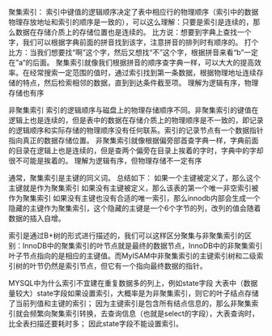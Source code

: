聚集索引：
索引中键值的逻辑顺序决定了表中相应行的物理顺序（索引中的数据物理存放地址和索引的顺序是一致的），可以这么理解：只要是索引是连续的，那么数据在存储介质上的存储位置也是连续的。
比方说：想要到字典上查找一个字，我们可以根据字典前面的拼音找到该字，注意拼音的排列时有顺序的。
打个比方：当我们想要找“啊”这个字，然后又想找“不”这个字，根据拼音来看“b”一定在”a“的后面。
聚集索引就像我们根据拼音的顺序查字典一样，可以大大的提高效率。在经常搜索一定范围的值时，通过索引找到第一条数据，根据物理地址连续存储的特点，然后检索相邻的数据，直到到达条件截至项。
理解为逻辑有序，物理存储也有序

非聚集索引
索引的逻辑顺序与磁盘上的物理存储顺序不同。非聚集索引的键值在逻辑上也是连续的，但是表中的数据在存储介质上的物理顺序是不一致的，即记录的逻辑顺序和实际存储的物理顺序没有任何联系。索引的记录节点有一个数据指针指向真正的数据存储位置。
非聚集索引就像根据偏旁部首查字典一样，字典前面的目录在逻辑上也是连续的，但是查两个偏旁在目录上挨着的字时，字典中的字却很不可能是挨着的。
理解为逻辑有序，但物理存储不一定有序

通常，聚集索引是主键的同义词。
总结如下：
如果一个主键被定义了，那么这个主键就是作为聚集索引
如果没有主键被定义，那么该表的第一个唯一非空索引被作为聚集索引
如果没有主键也没有合适的唯一索引，那么innodb内部会生成一个隐藏的主键作为聚集索引，这个隐藏的主键是一个6个字节的列，改列的值会随着数据的插入自增。

索引是通过B+树的形式进行描述的，我们可以这样区分聚集与非聚集索引的区别：InnoDB中的聚集索引的叶节点就是最终的数据节点，InnoDB中的非聚集索引叶子节点指向的是相应的主键值。而MyISAM中非聚集索引的主键索引树和二级索引树的叶节仍然是索引节点，但它有一个指向最终数据的指针。

MYSQL中为什么索引不宜建在重复数据多的列上，例如state字段
大表中（数据量较大）state字段如果设置索引，大概率是为非聚集索引，则它的叶子结点存储了当前列值和主键的索引；
因为主键索引是包含所有结点信息的，那么非聚集索引就会频繁向聚集索引转换，去查询信息（也就是select的字段），大表查询时，比全表扫描还要耗时多；
因此state字段不能设置索引。
